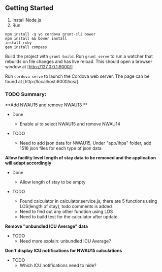 ## Getting Started
1. Install Node.js
2. Run
```
npm install -g yo cordova grunt-cli bower
npm install && bower install
install ruby
gem install compass
```

Build the project with `grunt build`.
Run `grunt serve` to run a watcher that rebuilds on file changes and has live reload. This should open a browser window at [http://127.0.0.1:9000/]

Run `cordova serve` to launch the Cordova web server. The page can be found at [http://localhost:8000/ios/].


### TODO Summary:

**Add NWAU15 and remove NWAU13 **

- Done
    - Enable ui to select NWAU15 and remove NWAU14

- TODO
    - Need to add json data for NWAU15, Under "app/ihpa" folder, add 1516 json files for each type of json data

**Allow facility level length of stay data to be removed and the application will adapt accordingly**

- Done
    - Allow length of stay to be empty

- TODO
    - Found calculator in calculator.service.js, there are 5 functions using LOS(length of stay), todo comments is added
    - Need to find out any other function using LOS
    - Need to build test for the calculator after update

**Remove "unbundled ICU Average" data**

- TODO
    - Need more explain: unbundled ICU Average?

**Don't display ICU notifications for NWAU15 calculations**

- TODO
    - Which ICU notifications need to hide?


